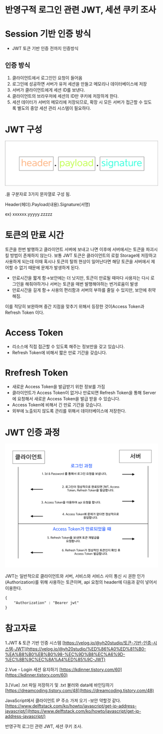 # 반영구적 로그인 관련 JWT, 세션 쿠키 조사

# **Session 기반 인증 방식**

- JWT 토큰 기반 인증 전까지 인증방식

## **인증 방식**

1. 클라이언트에서 로그인인 요청이 들어옴
2. 로그인에 성공하면 서버가 유저 세션을 만들고 메모리나 데이터베이스에 저장
3. 서버가 클라이언트에게 세션 ID를 보낸다.
4. 클라이언트의 브라우저에 세션의 ID만 쿠키에 저장하게 한다.
5. 세션 데이터가 서버의 메모리에 저장되므로, 확장 시 모든 서버가 접근할 수 있도록 별도의 중앙 세션 관리 시스템이 필요하다.

# **JWT 구성**

![Untitled](image/yt_2.png)

.을 구분자로 3가지 문자열로 구성 됨.

Header(헤더).Payload(내용).Signature(서명)

ex) xxxxxx.yyyyy.zzzzz

# 토큰의 만료 시간

토큰을 한번 발행하고 클라이언트 서버에 보내고 나면 이후에 서버에서는 토큰을 파괴시킬 방법이 존재하지 않는다. 보통 JWT 토큰은 클라이언트의 로컬 Storage에 저장하고 사용하게 되는데 이때 혹시나 토큰의 탈취 현상이 일어난다면 해당 토큰을 서버에서 제어할 수 없기 때문에 문제가 발생하게 된다.

- 만료시간을 짧게 함→보안에는 더 낫지만, 토큰이 만료될 때마다 사용자는 다시 로그인을 해줘야하거나 서버는 토큰을 매번 발행해야하는 번거로움이 발생
- 만료시간을 길게 함→ 사용의 편리함과 서버의 부하를 줄일 수 있지만, 보안에 취약해짐.

이를 적당히 보완하며 중간 지점을 맞추기 위해서 등장한 것이Access Token과 Refresh Token 이다.

# Access Token

- 리소스에 직접 접근할 수 있도록 해주는 정보만을 갖고 있습니다.
- Refresh Token에 비해서 짧은 만료 기간을 갖습니다.

# Rrefresh Token

- 새로운 Access Token을 발급받기 위한 정보를 가짐
- 클라이언트가 Access Token이 없거나 만료되면 Refresh Token을 통해 Server에 요청해서 새로운 Access Token을 발급 받을 수 있습니다.
- Access Token에 비해서 긴 만료 기간을 갖습니다.
- 외부에 노출되지 않도록 관리를 위해서 데이터베이스에 저장한다.

# JWT 인증 과정

![Untitled](image/yt_1.png)

JWT는 일반적으로 클라이언트와 서버, 서비스와 서비스 사이 통신 시 권한 인가(Authorization)를 위해 사용하는 토큰이며, api 요청의 header에 다음과 같이 넣어서 이용한다.

```
{
	"Authorization" : "Bearer jwt"
}
```


# 참고자료

1.JWT & 토큰 기반 인증 시스템
[https://velog.io/@yh20studio/토큰-기반-인증-시스템-JWT](https://velog.io/@yh20studio/%ED%86%A0%ED%81%B0-%EA%B8%B0%EB%B0%98-%EC%9D%B8%EC%A6%9D-%EC%8B%9C%EC%8A%A4%ED%85%9C-JWT)

2.Vue - Login 세션 유지하기
[https://kdinner.tistory.com/60](https://kdinner.tistory.com/60)

3.[Vue] .txt 파일 저장하기 및 .txt 불러와 data에 바인딩하기
[https://dreamcoding.tistory.com/48](https://dreamcoding.tistory.com/48)

JavaScript에서 클라이언트 IP 주소 가져 오기 -보안 약할것 같다.
[https://www.delftstack.com/ko/howto/javascript/get-ip-address-javascript/](https://www.delftstack.com/ko/howto/javascript/get-ip-address-javascript/)

반영구적 로그인 관련 JWT, 세션 쿠키 조사.
